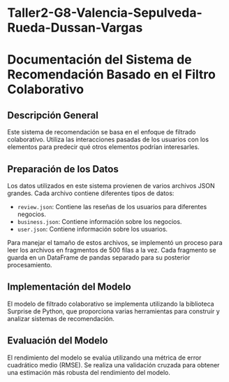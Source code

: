 # Taller2-G8-Valencia-Sepulveda-Rueda-Dussan-Vargas
# Documentación del Sistema de Recomendación Basado en el Filtro Colaborativo

## Descripción General

Este sistema de recomendación se basa en el enfoque de filtrado colaborativo. Utiliza las interacciones pasadas de los usuarios con los elementos para predecir qué otros elementos podrían interesarles.

## Preparación de los Datos

Los datos utilizados en este sistema provienen de varios archivos JSON grandes. Cada archivo contiene diferentes tipos de datos:

- `review.json`: Contiene las reseñas de los usuarios para diferentes negocios.
- `business.json`: Contiene información sobre los negocios.
- `user.json`: Contiene información sobre los usuarios.

Para manejar el tamaño de estos archivos, se implementó un proceso para leer los archivos en fragmentos de 500 filas a la vez. Cada fragmento se guarda en un DataFrame de pandas separado para su posterior procesamiento.

## Implementación del Modelo

El modelo de filtrado colaborativo se implementa utilizando la biblioteca Surprise de Python, que proporciona varias herramientas para construir y analizar sistemas de recomendación.

## Evaluación del Modelo

El rendimiento del modelo se evalúa utilizando una métrica de error cuadrático medio (RMSE). Se realiza una validación cruzada para obtener una estimación más robusta del rendimiento del modelo.